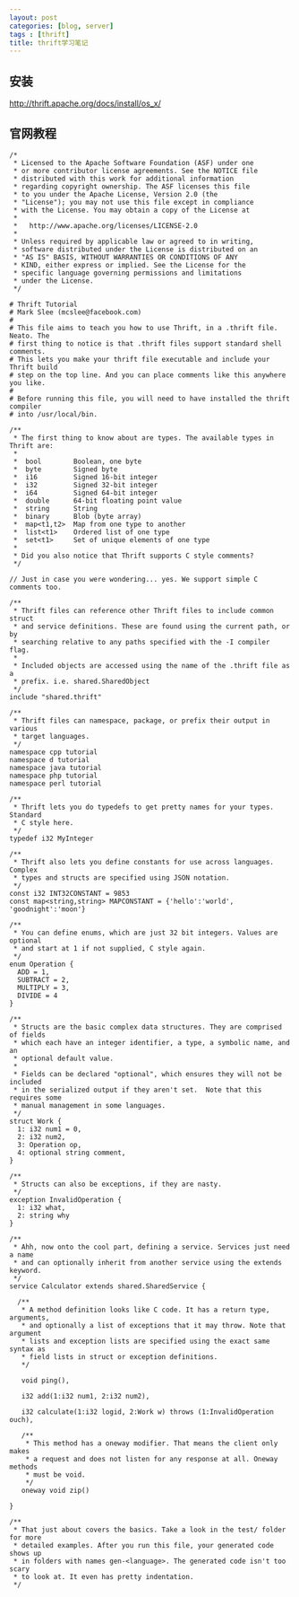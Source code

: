 ```yaml
---
layout: post
categories: [blog, server]
tags : [thrift]
title: thrift学习笔记
---
```



## 安装

http://thrift.apache.org/docs/install/os_x/

## 官网教程


    /*
     * Licensed to the Apache Software Foundation (ASF) under one
     * or more contributor license agreements. See the NOTICE file
     * distributed with this work for additional information
     * regarding copyright ownership. The ASF licenses this file
     * to you under the Apache License, Version 2.0 (the
     * "License"); you may not use this file except in compliance
     * with the License. You may obtain a copy of the License at
     *
     *   http://www.apache.org/licenses/LICENSE-2.0
     *
     * Unless required by applicable law or agreed to in writing,
     * software distributed under the License is distributed on an
     * "AS IS" BASIS, WITHOUT WARRANTIES OR CONDITIONS OF ANY
     * KIND, either express or implied. See the License for the
     * specific language governing permissions and limitations
     * under the License.
     */

    # Thrift Tutorial
    # Mark Slee (mcslee@facebook.com)
    #
    # This file aims to teach you how to use Thrift, in a .thrift file. Neato. The
    # first thing to notice is that .thrift files support standard shell comments.
    # This lets you make your thrift file executable and include your Thrift build
    # step on the top line. And you can place comments like this anywhere you like.
    #
    # Before running this file, you will need to have installed the thrift compiler
    # into /usr/local/bin.

    /**
     * The first thing to know about are types. The available types in Thrift are:
     *
     *  bool        Boolean, one byte
     *  byte        Signed byte
     *  i16         Signed 16-bit integer
     *  i32         Signed 32-bit integer
     *  i64         Signed 64-bit integer
     *  double      64-bit floating point value
     *  string      String
     *  binary      Blob (byte array)
     *  map<t1,t2>  Map from one type to another
     *  list<t1>    Ordered list of one type
     *  set<t1>     Set of unique elements of one type
     *
     * Did you also notice that Thrift supports C style comments?
     */

    // Just in case you were wondering... yes. We support simple C comments too.

    /**
     * Thrift files can reference other Thrift files to include common struct
     * and service definitions. These are found using the current path, or by
     * searching relative to any paths specified with the -I compiler flag.
     *
     * Included objects are accessed using the name of the .thrift file as a
     * prefix. i.e. shared.SharedObject
     */
    include "shared.thrift"

    /**
     * Thrift files can namespace, package, or prefix their output in various
     * target languages.
     */
    namespace cpp tutorial
    namespace d tutorial
    namespace java tutorial
    namespace php tutorial
    namespace perl tutorial

    /**
     * Thrift lets you do typedefs to get pretty names for your types. Standard
     * C style here.
     */
    typedef i32 MyInteger

    /**
     * Thrift also lets you define constants for use across languages. Complex
     * types and structs are specified using JSON notation.
     */
    const i32 INT32CONSTANT = 9853
    const map<string,string> MAPCONSTANT = {'hello':'world', 'goodnight':'moon'}

    /**
     * You can define enums, which are just 32 bit integers. Values are optional
     * and start at 1 if not supplied, C style again.
     */
    enum Operation {
      ADD = 1,
      SUBTRACT = 2,
      MULTIPLY = 3,
      DIVIDE = 4
    }

    /**
     * Structs are the basic complex data structures. They are comprised of fields
     * which each have an integer identifier, a type, a symbolic name, and an
     * optional default value.
     *
     * Fields can be declared "optional", which ensures they will not be included
     * in the serialized output if they aren't set.  Note that this requires some
     * manual management in some languages.
     */
    struct Work {
      1: i32 num1 = 0,
      2: i32 num2,
      3: Operation op,
      4: optional string comment,
    }

    /**
     * Structs can also be exceptions, if they are nasty.
     */
    exception InvalidOperation {
      1: i32 what,
      2: string why
    }

    /**
     * Ahh, now onto the cool part, defining a service. Services just need a name
     * and can optionally inherit from another service using the extends keyword.
     */
    service Calculator extends shared.SharedService {

      /**
       * A method definition looks like C code. It has a return type, arguments,
       * and optionally a list of exceptions that it may throw. Note that argument
       * lists and exception lists are specified using the exact same syntax as
       * field lists in struct or exception definitions.
       */

       void ping(),

       i32 add(1:i32 num1, 2:i32 num2),

       i32 calculate(1:i32 logid, 2:Work w) throws (1:InvalidOperation ouch),

       /**
        * This method has a oneway modifier. That means the client only makes
        * a request and does not listen for any response at all. Oneway methods
        * must be void.
        */
       oneway void zip()

    }

    /**
     * That just about covers the basics. Take a look in the test/ folder for more
     * detailed examples. After you run this file, your generated code shows up
     * in folders with names gen-<language>. The generated code isn't too scary
     * to look at. It even has pretty indentation.
     */
